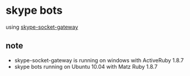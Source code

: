 skype bots
==========
using [skype-socket-gateway](http://github.com/shokai/skype-socket-gateway)

note
----
* skype-socket-gateway is running on windows with ActiveRuby 1.8.7
* skype bots running on Ubuntu 10.04 with Matz Ruby 1.8.7
